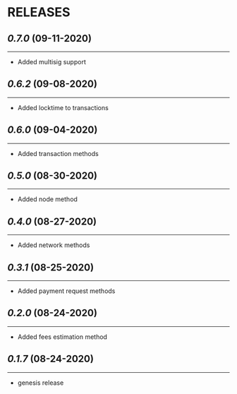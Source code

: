 # RELEASES

## *0.7.0* (09-11-2020)
_______________________
* Added multisig support

## *0.6.2* (09-08-2020)
_______________________
* Added locktime to transactions

## *0.6.0* (09-04-2020)
_______________________
* Added transaction methods

## *0.5.0* (08-30-2020)
_______________________
* Added node method

## *0.4.0* (08-27-2020)
_______________________
* Added network methods

## *0.3.1* (08-25-2020)
_______________________
* Added payment request methods

## *0.2.0* (08-24-2020)
_______________________
* Added fees estimation method

## *0.1.7* (08-24-2020)
_______________________
* genesis release
